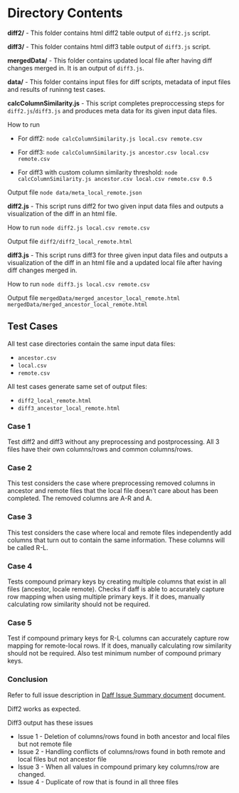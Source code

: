 # Directory Contents

**diff2/** - This folder contains html diff2 table output of `diff2.js` script.

**diff3/** - This folder contains html diff3 table output of `diff3.js` script.

**mergedData/** - This folder contains updated local file after having diff changes merged in. It is an output of `diff3.js`.

**data/** - This folder contains input files for diff scripts, metadata of input files and results of runinng test cases.

**calcColumnSimilarity.js** - This script completes preproccessing steps for `diff2.js`/`diff3.js` and produces meta data
for its given input data files.

How to run

* For diff2:
```node calcColumnSimilarity.js local.csv remote.csv```

* For diff3:
```node calcColumnSimilarity.js ancestor.csv local.csv remote.csv```

* For diff3 with custom column similarity threshold:
```node calcColumnSimilarity.js ancestor.csv local.csv remote.csv 0.5```

Output file
```node data/meta_local_remote.json```

**diff2.js** - This script runs diff2 for two given input data files and outputs a visualization of the diff in an html file.

How to run
```node diff2.js local.csv remote.csv```

Output file
```diff2/diff2_local_remote.html```

**diff3.js** - This script runs diff3 for three given input data files and outputs a visualization of the diff
in an html file and a updated local file after having diff changes merged in.

How to run
```node diff3.js local.csv remote.csv```

Output file
```mergedData/merged_ancestor_local_remote.html```
```mergedData/merged_ancestor_local_remote.html```

## Test Cases

All test case directories contain the same input data files:

* `ancestor.csv`
* `local.csv`
* `remote.csv`

All test cases generate same set of output files:

* `diff2_local_remote.html`
* `diff3_ancestor_local_remote.html`

### Case 1

Test diff2 and diff3 without any preprocessing and postprocessing. All 3 files have their
own columns/rows and common columns/rows.

### Case 2

This test considers the case where preprocessing removed columns in ancestor and
remote files that the local file doesn’t care about has been completed. The removed
columns are A-R and A.

### Case 3

This test considers the case where local and remote files independently add columns that turn
out to contain the same information. These columns will be called R-L.

### Case 4

Tests compound primary keys by creating multiple columns that exist in all files (ancestor, locale remote). Checks
if daff is able to accurately capture row mapping when using multiple primary keys. If it does, manually calculating
row similarity should not be required.

### Case 5

Test if compound primary keys for R-L columns can accurately capture row mapping for
remote-local rows. If it does, manually calculating row similarity should not be required.
Also test minimum number of compound primary keys.

### Conclusion

Refer to full issue description in [Daff Issue Summary document](https://docs.google.com/document/d/1GlKs9KH3ujwLzuBomwUnA6xcBWsYdZ22cWgSqIiKAfk/edit#)
document.

Diff2 works as expected.

Diff3 output has these issues

* Issue 1 - Deletion of columns/rows found in both ancestor and local files but not remote file
* Issue 2 - Handling conflicts of columns/rows found in both remote and local files but not ancestor file
* Issue 3 - When all values in compound primary key columns/row are changed.
* Issue 4 - Duplicate of row that is found in all three files
